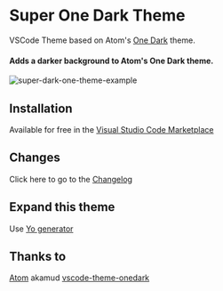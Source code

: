 # Super One Dark Theme
VSCode Theme based on Atom's [One Dark](https://github.com/atom/one-dark-syntax) theme.

#### Adds a darker background to Atom's One Dark theme.

![super-dark-one-theme-example](https://cloud.githubusercontent.com/assets/10020218/23105578/4578a324-f696-11e6-888d-90a148a46466.png)
## Installation
Available for free in the [Visual Studio Code Marketplace](https://marketplace.visualstudio.com/items/seansassenrath.vscode-theme-superonedark)

## Changes
Click here to go to the [Changelog](https://github.com/SeanSassenrath/vscode-theme-superonedark/blob/master/CHANGELOG.md)

## Expand this theme
Use [Yo generator](https://code.visualstudio.com/Docs/customization/themes#_adding-a-new-theme)

## Thanks to
[Atom](https://github.com/atom)
akamud [vscode-theme-onedark](https://github.com/akamud/vscode-theme-onedark/blob/master/README.md)